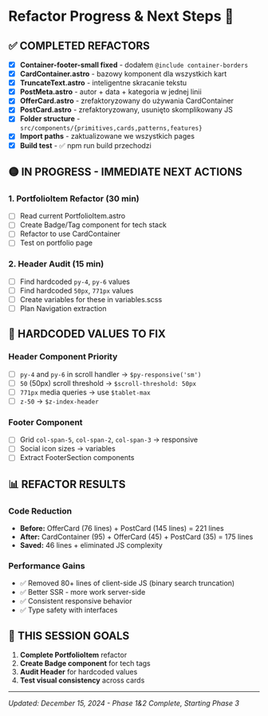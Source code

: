 # Refactor Progress & Next Steps 🚀

## ✅ COMPLETED REFACTORS
- [x] **Container-footer-small fixed** - dodałem `@include container-borders` 
- [x] **CardContainer.astro** - bazowy komponent dla wszystkich kart
- [x] **TruncateText.astro** - inteligentne skracanie tekstu
- [x] **PostMeta.astro** - autor + data + kategoria w jednej linii
- [x] **OfferCard.astro** - zrefaktoryzowany do używania CardContainer
- [x] **PostCard.astro** - zrefaktoryzowany, usunięto skomplikowany JS
- [x] **Folder structure** - `src/components/{primitives,cards,patterns,features}`
- [x] **Import paths** - zaktualizowane we wszystkich pages
- [x] **Build test** - ✅ npm run build przechodzi

## 🟡 IN PROGRESS - IMMEDIATE NEXT ACTIONS

### 1. PortfolioItem Refactor (30 min)
- [ ] Read current PortfolioItem.astro
- [ ] Create Badge/Tag component for tech stack
- [ ] Refactor to use CardContainer
- [ ] Test on portfolio page

### 2. Header Audit (15 min)  
- [ ] Find hardcoded `py-4`, `py-6` values
- [ ] Find hardcoded `50px`, `771px` values
- [ ] Create variables for these in variables.scss
- [ ] Plan Navigation extraction

## 🔴 HARDCODED VALUES TO FIX

### Header Component Priority
- [ ] `py-4` and `py-6` in scroll handler → `$py-responsive('sm')`
- [ ] `50` (50px) scroll threshold → `$scroll-threshold: 50px`
- [ ] `771px` media queries → use `$tablet-max`
- [ ] `z-50` → `$z-index-header`

### Footer Component  
- [ ] Grid `col-span-5`, `col-span-2`, `col-span-3` → responsive
- [ ] Social icon sizes → variables
- [ ] Extract FooterSection components

## 📊 REFACTOR RESULTS

### Code Reduction
- **Before:** OfferCard (76 lines) + PostCard (145 lines) = 221 lines
- **After:** CardContainer (95) + OfferCard (45) + PostCard (35) = 175 lines  
- **Saved:** 46 lines + eliminated JS complexity

### Performance Gains
- ✅ Removed 80+ lines of client-side JS (binary search truncation)
- ✅ Better SSR - more work server-side
- ✅ Consistent responsive behavior
- ✅ Type safety with interfaces

## 🎯 THIS SESSION GOALS

1. **Complete PortfolioItem** refactor
2. **Create Badge component** for tech tags
3. **Audit Header** for hardcoded values  
4. **Test visual consistency** across cards

---
*Updated: December 15, 2024 - Phase 1&2 Complete, Starting Phase 3* 